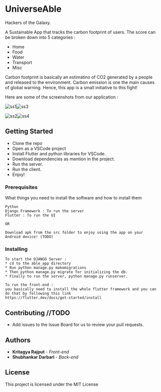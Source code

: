 # UniverseAble
Hackers of the Galaxy.

A Sustainable App that tracks the carbon footprint of users. The score can be broken down into 5 categories :
* Home
* Food
* Water
* Transport
* Misc

Carbon footprint is basically an estimatino of CO2 generated by a people and released to the environment. 
Carbon emission is one the main causes of global warning. Hence, this app is a small initiative to this fight!


Here are some of the screenshots from our application :

![ss1](/ss/unknown.png)![ss3](/ss/unknown3.png)


![ss2](/ss/unknown4.png)![ss4](/ss/unknown2.png)
 

## Getting Started

* Clone the repo
* Open as a VSCode project
* Install Flutter and python libraries for VSCode.
* Download dependencies as mention in the project.
* Run the server.
* Run the client.
* Enjoy!

### Prerequisites

What things you need to install the software and how to install them

```
Python
Django Framework : To run the server
Flutter : To run the UI

OR

Download apk from the src folder to enjoy using the app on your Android device! (TODO)
```

### Installing


```
To start the DJANGO Server :
* cd to the able_app directory
* Run python manage.py makemigrations
* Then python manage.py migrate for initializing the db.
* Finally to run the server, python manage.py runserver.
```

```
To run the front-end :
you basically need to install the whole flutter framework and you can do that by following this link 
https://flutter.dev/docs/get-started/install
```


## Contributing //TODO

* Add issues to the Issue Board for us to review your pull requests.


## Authors 

* **Kritagya Rajput** - *Front-end*
* **Shubhankar Darbari** - *Back-end* 

## License

This project is licensed under the MIT License
